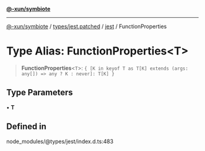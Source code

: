 [**@-xun/symbiote**](../../../../../README.md)

***

[@-xun/symbiote](../../../../../README.md) / [types/jest.patched](../../../README.md) / [jest](../README.md) / FunctionProperties

# Type Alias: FunctionProperties\<T\>

> **FunctionProperties**\<`T`\>: `{ [K in keyof T as T[K] extends (args: any[]) => any ? K : never]: T[K] }`

## Type Parameters

• **T**

## Defined in

node\_modules/@types/jest/index.d.ts:483
